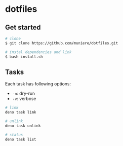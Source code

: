 # dotfiles

## Get started

```bash
# clone
$ git clone https://github.com/muniere/dotfiles.git

# instal dependencies and link
$ bash install.sh
```

## Tasks

Each task has following options:

- `-n`: dry-run
- `-v`: verbose 

```bash
# link 
deno task link

# unlink
deno task unlink

# status
deno task list
```
